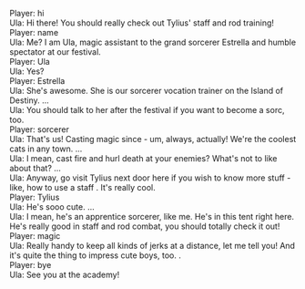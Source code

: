 Player: hi  
Ula: Hi there! You should really check out Tylius' staff and rod training!  
Player: name  
Ula: Me? <giggles> I am Ula, magic assistant to the grand sorcerer Estrella and humble spectator at our festival.  
Player: Ula  
Ula: Yes? <giggles>  
Player: Estrella  
Ula: She's awesome. She is our sorcerer vocation trainer on the Island of Destiny. ...  
Ula: You should talk to her after the festival if you want to become a sorc, too.  
Player: sorcerer  
Ula: That's us! Casting magic since - um, always, actually! We're the coolest cats in any town. ...  
Ula: I mean, cast fire and hurl death at your enemies? What's not to like about that? ...  
Ula: Anyway, go visit Tylius next door here if you wish to know more stuff - like, how to use a staff <giggles>. It's really cool.  
Player: Tylius  
Ula: He's sooo cute. <blushes> ...  
Ula: I mean, he's an apprentice sorcerer, like me. He's in this tent right here. He's really good in staff and rod combat, you should totally check it out!  
Player: magic  
Ula: Really handy to keep all kinds of jerks at a distance, let me tell you! And it's quite the thing to impress cute boys, too. <giggles>.  
Player: bye  
Ula: See you at the academy!  
